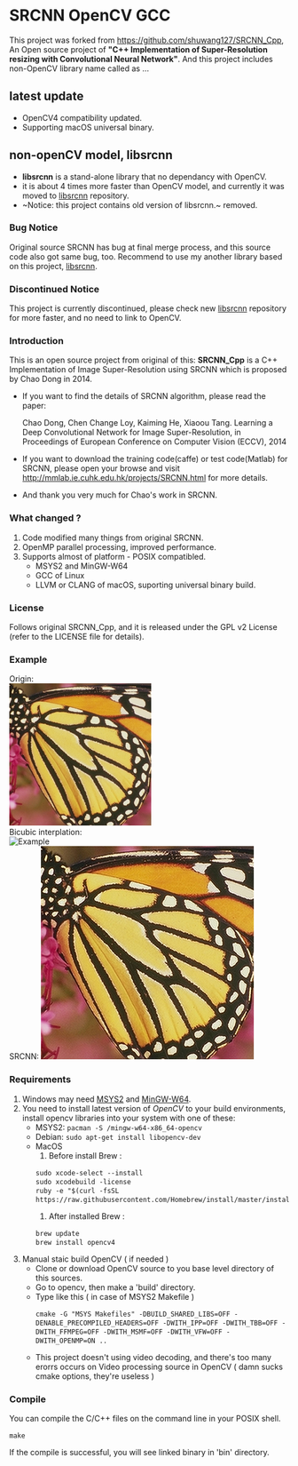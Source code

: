 # SRCNN OpenCV GCC
This project was forked from https://github.com/shuwang127/SRCNN_Cpp, An Open source project of **"C++ Implementation of Super-Resolution resizing with Convolutional Neural Network"**.
And this project includes non-OpenCV library name called as ...

## latest update
* OpenCV4 compatibility updated.
* Supporting macOS universal binary.

## non-openCV model, libsrcnn
* **libsrcnn** is a stand-alone library that no dependancy with OpenCV.
* it is about 4 times more faster than OpenCV model, and currently it was moved to [libsrcnn](https://github.com/rageworx/libsrcnn) repository.
* ~Notice: this project contains old version of libsrcnn.~ removed.

### Bug Notice
 Original source SRCNN has bug at final merge process, and this source code also got same bug, too. Recommend to use my another library based on this project,  [libsrcnn](https://github.com/rageworx/libsrcnn).

### Discontinued Notice 
 This project is currently discontinued, please check new [libsrcnn](https://github.com/rageworx/libsrcnn) repository for more faster, and no need to link to OpenCV.

### Introduction
This is an open source project from original of this:
**SRCNN_Cpp** is a C++ Implementation of Image Super-Resolution using SRCNN which is proposed by Chao Dong in 2014.
 - If you want to find the details of SRCNN algorithm, please read the paper:  

   Chao Dong, Chen Change Loy, Kaiming He, Xiaoou Tang. Learning a Deep Convolutional Network for Image Super-Resolution, in Proceedings of European Conference on Computer Vision (ECCV), 2014
 - If you want to download the training code(caffe) or test code(Matlab) for SRCNN, please open your browse and visit http://mmlab.ie.cuhk.edu.hk/projects/SRCNN.html for more details.
 - And thank you very much for Chao's work in SRCNN.

### What changed ?
1. Code modified many things from original SRCNN.
1. OpenMP parallel processing, improved performance.
1. Supports almost of platform - POSIX compatibled.
    - MSYS2 and MinGW-W64
    - GCC of Linux
    - LLVM or CLANG of macOS, suporting universal binary build.

### License
Follows original SRCNN_Cpp, and it is released under the GPL v2 License (refer to the LICENSE file for details).

### Example
Origin:  
![Example](Pictures/butterfly.png)  
Bicubic interplation:  
![Example](Pictures/butterfly-cubic.png)  
SRCNN:
![Example](Pictures/butterfly-srcnn.png)  

### Requirements
1. Windows may need [MSYS2](https://www.msys2.org/) and [MinGW-W64](https://github.com/msys2/msys2/wiki/MSYS2-installation).
1. You need to install latest version of *OpenCV* to your build environments,
   install opencv libraries into your system with one of these:
    - MSYS2: ```pacman -S /mingw-w64-x86_64-opencv```
    - Debian: ```sudo apt-get install libopencv-dev```
    - MacOS
        1. Before install Brew : 
        ```
        sudo xcode-select --install 
        sudo xcodebuild -license
        ruby -e "$(curl -fsSL https://raw.githubusercontent.com/Homebrew/install/master/install)"
        ```
        1. After installed Brew :
        ```
        brew update
        brew install opencv4
        ```
1. Manual staic build OpenCV ( if needed )
    - Clone or download OpenCV source to you base level directory of this sources.
    - Go to opencv, then make a 'build' directory.
    - Type like this ( in case of MSYS2 Makefile )
      ```
      cmake -G "MSYS Makefiles" -DBUILD_SHARED_LIBS=OFF -DENABLE_PRECOMPILED_HEADERS=OFF -DWITH_IPP=OFF -DWITH_TBB=OFF -DWITH_FFMPEG=OFF -DWITH_MSMF=OFF -DWITH_VFW=OFF -DWITH_OPENMP=ON ..
      ```      
    - This project doesn't using video decoding, and there's too many erorrs occurs on Video processing source in OpenCV ( damn sucks cmake options, they're useless )


### Compile
You can compile the C/C++ files on the command line in your POSIX shell. 

``` Shell
make
```
If the compile is successful, you will see linked binary in 'bin' directory.

